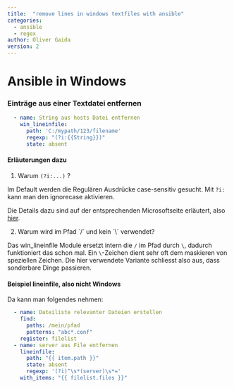 ```yaml
---
title:  "remove lines in windows textfiles with ansible"
categories: 
  - ansible
  - regex
author: Oliver Gaida
version: 2
---
```


# Ansible in Windows


### Einträge aus einer Textdatei entfernen

<!--{% raw %} -->

```yaml
  - name: String aus hosts Datei entfernen
    win_lineinfile:
      path: 'C:/mypath/123/filename'
      regexp: "(?i:{{String}})"
      state: absent
```

<!--{% endraw %} -->

#### Erläuterungen dazu

1. Warum `(?i:...)` ?

Im Default werden die Regulären Ausdrücke case-sensitiv gesucht. Mit `?i:` kann man den ignorecase aktivieren.

Die Details dazu sind auf der entsprechenden Microsoftseite erläutert,
also [hier](https://docs.microsoft.com/en-us/dotnet/standard/base-types/regular-expression-language-quick-reference). 

2. Warum wird im Pfad ´/´ und kein ´\´ verwendet?

Das win_lineinfile Module ersetzt intern die `/` im Pfad durch `\`, dadurch funktioniert das schon mal. Ein `\`-Zeichen dient sehr
oft dem maskieren von speziellen Zeichen. Die hier verwendete Variante schliesst also aus, dass sonderbare Dinge passieren.

#### Beispiel lineinfile, also nicht Windows

Da kann man folgendes nehmen:

```yaml
  - name: Dateiliste relevanter Dateien erstellen
    find:
      paths: /mein/pfad
      patterns: "abc*.conf"
    register: filelist
  - name: server aus File entfernen
    lineinfile:
      path: "{{ item.path }}"
      state: absent
      regexp: '(?i)^\s*(server)\s*='
    with_items: "{{ filelist.files }}"
```

